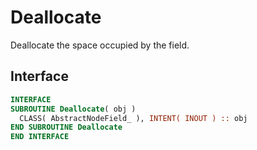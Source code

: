 # Deallocate

Deallocate the space occupied by the field.

## Interface

```fortran
INTERFACE
SUBROUTINE Deallocate( obj )
  CLASS( AbstractNodeField_ ), INTENT( INOUT ) :: obj
END SUBROUTINE Deallocate
END INTERFACE
```

